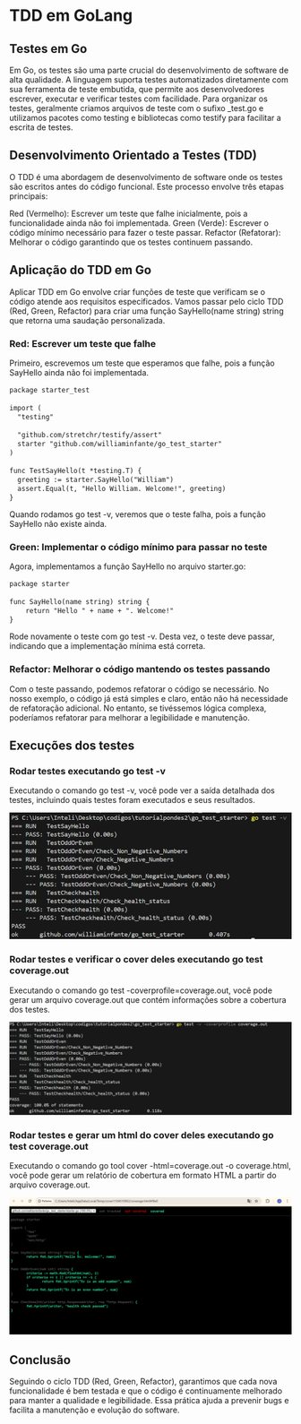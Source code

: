 # TDD em GoLang

## Testes em Go

Em Go, os testes são uma parte crucial do desenvolvimento de software de alta qualidade. A linguagem suporta testes automatizados diretamente com sua ferramenta de teste embutida, que permite aos desenvolvedores escrever, executar e verificar testes com facilidade. Para organizar os testes, geralmente criamos arquivos de teste com o sufixo _test.go e utilizamos pacotes como testing e bibliotecas como testify para facilitar a escrita de testes.

## Desenvolvimento Orientado a Testes (TDD)

O TDD é uma abordagem de desenvolvimento de software onde os testes são escritos antes do código funcional. Este processo envolve três etapas principais:

Red (Vermelho): Escrever um teste que falhe inicialmente, pois a funcionalidade ainda não foi implementada.
Green (Verde): Escrever o código mínimo necessário para fazer o teste passar.
Refactor (Refatorar): Melhorar o código garantindo que os testes continuem passando.

## Aplicação do TDD em Go

Aplicar TDD em Go envolve criar funções de teste que verificam se o código atende aos requisitos especificados. Vamos passar pelo ciclo TDD (Red, Green, Refactor) para criar uma função SayHello(name string) string que retorna uma saudação personalizada.

### Red: Escrever um teste que falhe
Primeiro, escrevemos um teste que esperamos que falhe, pois a função SayHello ainda não foi implementada.

```
package starter_test

import (
  "testing"

  "github.com/stretchr/testify/assert"
  starter "github.com/williaminfante/go_test_starter"
)

func TestSayHello(t *testing.T) {
  greeting := starter.SayHello("William")
  assert.Equal(t, "Hello William. Welcome!", greeting)
}
```


Quando rodamos go test -v, veremos que o teste falha, pois a função SayHello não existe ainda.

### Green: Implementar o código mínimo para passar no teste

Agora, implementamos a função SayHello no arquivo starter.go:

```
package starter

func SayHello(name string) string {
    return "Hello " + name + ". Welcome!"
}
```

Rode novamente o teste com go test -v. Desta vez, o teste deve passar, indicando que a implementação mínima está correta.

### Refactor: Melhorar o código mantendo os testes passando

Com o teste passando, podemos refatorar o código se necessário. No nosso exemplo, o código já está simples e claro, então não há necessidade de refatoração adicional. No entanto, se tivéssemos lógica complexa, poderíamos refatorar para melhorar a legibilidade e manutenção.

## Execuções dos testes

### Rodar testes executando go test -v

Executando o comando go test -v, você pode ver a saída detalhada dos testes, incluindo quais testes foram executados e seus resultados.

<img src="imgs/v.png" alt="v">


### Rodar testes e verificar o cover deles executando go test coverage.out

Executando o comando go test -coverprofile=coverage.out, você pode gerar um arquivo coverage.out que contém informações sobre a cobertura dos testes.


<img src="imgs/out.png" alt="v">


### Rodar testes e gerar um html do cover deles executando go test coverage.out

Executando o comando go tool cover -html=coverage.out -o coverage.html, você pode gerar um relatório de cobertura em formato HTML a partir do arquivo coverage.out.

<img src="imgs/html.png" alt="v">


## Conclusão

Seguindo o ciclo TDD (Red, Green, Refactor), garantimos que cada nova funcionalidade é bem testada e que o código é continuamente melhorado para manter a qualidade e legibilidade. Essa prática ajuda a prevenir bugs e facilita a manutenção e evolução do software.



